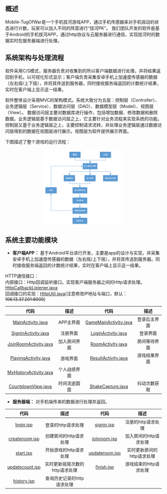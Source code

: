 ## 概述  
Mobile-TugOfWar是一个手机拔河游戏APP，通过手机传感器来对手机摇动的状态进行计数，玩家可以加入不同的阵营进行“拔河PK”。
我们团队开发的软件是基于Android的手机拔河APP，通过http协议与云服务器进行通信，实现拔河时的数据实时在服务器端进行处理。  

## 系统架构与处理流程  
软件采用C/S模式，服务器负责对收集到的所以客户端数据进行处理，并将结果返回到手机，以可视化形式显示；客户端负责采集安卓手机上加速度传感器的数据（左右摇/上下摇），并将其传送到服务器，同时接收服务端返回的计数统计结果，实时在客户端上显示这一结果。  

软件整体设计采用MVC的架构模式。系统大致分为五层：控制层（Controller）、业务逻辑层（Service）、数据访问层（DAO）、数据模型层（Model）、视图层（View）。
数据访问层主要对数据库进行操作，包括增加数据、修改数据和删除数据。业务逻辑层基于数据访问层之上，它主要针对业务流程来实现系统的功能。控制层又基于业务逻辑层之上，主要控制请求流转，并处理业务逻辑层通过数据访问层得到的数据在视图层进行展示。视图层为软件提供展示界面。  

下图描述了整个游戏的运行流程：  
<div align=center><img src="https://github.com/efishliu/Mobile-TugOfWar/blob/master/image/flow-chart.png" width = 50% height = 50% /></div>  

## 系统主要功能模块
* **客户端APP：**  基于Android平台进行开发，主要是app的设计与实现，并采集安卓手机上加速度传感器的数据（左右摇/上下摇），并将其传送到服务器。同时接收服务端返回的计数统计结果，实时在客户端上显示这一结果。  

HTTP通信接口：  
内部接口：Http回调监听接口。实现客户端服务器之间的Http请求处理。[HttpCallbackListener.java](https://github.com/efishliu/Mobile-TugOfWar/blob/master/App-TugOfWar/app/src/main/java/com/example/liugang/tugofwar/HttpCallbackListener.java)  
回调接口的实现：[HttpUtil.java](https://github.com/efishliu/Mobile-TugOfWar/blob/master/App-TugOfWar/app/src/main/java/com/example/liugang/tugofwar/HttpUtil.java)(注意修改IP地址与端口，默认：~~106.13.37.201:8000~~)

| 代码 | 描述 | 代码 | 描述 |  
|:----: |:----: |:----: |:----:| 
| [MainActivity.java](https://github.com/efishliu/Mobile-TugOfWar/blob/master/App-TugOfWar/app/src/main/java/com/example/liugang/tugofwar/MainActivity.java) | APP主界面 | [GameMainActivity.java](https://github.com/efishliu/Mobile-TugOfWar/blob/master/App-TugOfWar/app/src/main/java/com/example/liugang/tugofwar/GameMainActivity.java) | 登录后主界面 | 
| [SigninActivity.java](https://github.com/efishliu/Mobile-TugOfWar/blob/master/App-TugOfWar/app/src/main/java/com/example/liugang/tugofwar/SigninActivity.java) | 注册界面 | [LoginActivity.java](https://github.com/efishliu/Mobile-TugOfWar/blob/master/App-TugOfWar/app/src/main/java/com/example/liugang/tugofwar/LoginActivity.java) | 登录界面 | 
| [JoinRoomActivity.java](https://github.com/efishliu/Mobile-TugOfWar/blob/master/App-TugOfWar/app/src/main/java/com/example/liugang/tugofwar/JoinRoomActivity.java) | 加入房间界面 | [RoomActivity.java](https://github.com/efishliu/Mobile-TugOfWar/blob/master/App-TugOfWar/app/src/main/java/com/example/liugang/tugofwar/RoomActivity.java) | 房间等待界面 | 
| [PlayingActivity.java](https://github.com/efishliu/Mobile-TugOfWar/blob/master/App-TugOfWar/app/src/main/java/com/example/liugang/tugofwar/PlayingActivity.java) | 游戏界面 | [ResultActivity.java](https://github.com/efishliu/Mobile-TugOfWar/blob/master/App-TugOfWar/app/src/main/java/com/example/liugang/tugofwar/ResultActivity.java) | 游戏结果界面 | 
| [MyHistoryActivity.java](https://github.com/efishliu/Mobile-TugOfWar/blob/master/App-TugOfWar/app/src/main/java/com/example/liugang/tugofwar/MyHistoryActivity.java) | 个人战绩界面 | []() |  | 
| [CountdownView.java](https://github.com/efishliu/Mobile-TugOfWar/blob/master/App-TugOfWar/app/src/main/java/com/example/liugang/tugofwar/CountdownView.java) | 时间流逝圆盘 | [ShakeCapture.java](https://github.com/efishliu/Mobile-TugOfWar/blob/master/App-TugOfWar/app/src/main/java/com/example/liugang/tugofwar/ShakeCapture.java) | 抖动次数获取 | 



* **服务器端：**  对手机端传来的数据进行处理并返回。  

| 代码 | 描述 | 代码 | 描述 |  
|:----: |:----: |:----: |:----:|  
| [login.jsp](https://github.com/efishliu/Mobile-TugOfWar/blob/master/server-jsp/login.jsp) | 登录的http请求处理 | [signin.jsp](https://github.com/efishliu/Mobile-TugOfWar/blob/master/server-jsp/signin.jsp) | 注册的http请求处理 |  
| [createroom.jsp](https://github.com/efishliu/Mobile-TugOfWar/blob/master/server-jsp/createroom.jsp) | 创建房间的http请求处理 | [joinroom.jsp](https://github.com/efishliu/Mobile-TugOfWar/blob/master/server-jsp/joinroom.jsp) | 加入房间的http请求处理 |  
| [start.jsp](https://github.com/efishliu/Mobile-TugOfWar/blob/master/server-jsp/start.jsp) | 开始游戏的http请求处理 | [updateroom.jsp](https://github.com/efishliu/Mobile-TugOfWar/blob/master/server-jsp/updateroom.jsp) | 实时更新房间的http请求处理 |  
| [updatecount.jsp](https://github.com/efishliu/Mobile-TugOfWar/blob/master/server-jsp/updatecount.jsp) | 实时更新摇晃次数的http请求处理 | [finish.jsp](https://github.com/efishliu/Mobile-TugOfWar/blob/master/server-jsp/finish.jsp) | 游戏结束的http请求处理 |  
| [history.jsp](https://github.com/efishliu/Mobile-TugOfWar/blob/master/server-jsp/history.jsp) | 查询历史记录的http请求处理 |   |   |  

